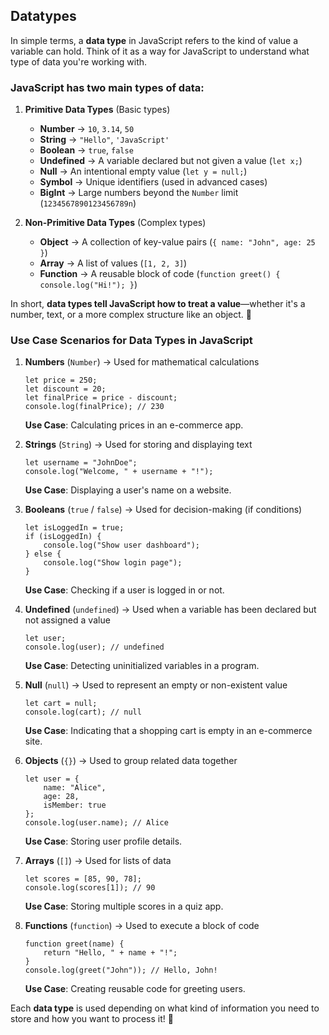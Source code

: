 ## Datatypes

In simple terms, a **data type** in JavaScript refers to the kind of value a variable can hold. Think of it as a way for JavaScript to understand what type of data you're working with.

### JavaScript has two main types of data:

1. **Primitive Data Types** (Basic types)

   - **Number** → `10`, `3.14`, `50`
   - **String** → `"Hello"`, `'JavaScript'`
   - **Boolean** → `true`, `false`
   - **Undefined** → A variable declared but not given a value (`let x;`)
   - **Null** → An intentional empty value (`let y = null;`)
   - **Symbol** → Unique identifiers (used in advanced cases)
   - **BigInt** → Large numbers beyond the `Number` limit (`1234567890123456789n`)

1. **Non-Primitive Data Types** (Complex types)
   - **Object** → A collection of key-value pairs (`{ name: "John", age: 25 }`)
   - **Array** → A list of values (`[1, 2, 3]`)
   - **Function** → A reusable block of code (`function greet() { console.log("Hi!"); }`)

In short, **data types tell JavaScript how to treat a value**—whether it's a number, text, or a more complex structure like an object. 🚀

### **Use Case Scenarios for Data Types in JavaScript**

1. **Numbers** (`Number`) → Used for mathematical calculations

   ```
   let price = 250;
   let discount = 20;
   let finalPrice = price - discount;
   console.log(finalPrice); // 230

   ```

   **Use Case**: Calculating prices in an e-commerce app.

2. **Strings** (`String`) → Used for storing and displaying text

   ```
   let username = "JohnDoe";
   console.log("Welcome, " + username + "!");

   ```

   **Use Case**: Displaying a user's name on a website.

3. **Booleans** (`true` / `false`) → Used for decision-making (if conditions)

   ```
   let isLoggedIn = true;
   if (isLoggedIn) {
       console.log("Show user dashboard");
   } else {
       console.log("Show login page");
   }

   ```

   **Use Case**: Checking if a user is logged in or not.

4. **Undefined** (`undefined`) → Used when a variable has been declared but not assigned a value

   ```
   let user;
   console.log(user); // undefined

   ```

   **Use Case**: Detecting uninitialized variables in a program.

5. **Null** (`null`) → Used to represent an empty or non-existent value

   ```
   let cart = null;
   console.log(cart); // null

   ```

   **Use Case**: Indicating that a shopping cart is empty in an e-commerce site.

6. **Objects** (`{}`) → Used to group related data together

   ```
   let user = {
       name: "Alice",
       age: 28,
       isMember: true
   };
   console.log(user.name); // Alice

   ```

   **Use Case**: Storing user profile details.

7. **Arrays** (`[]`) → Used for lists of data

   ```
   let scores = [85, 90, 78];
   console.log(scores[1]); // 90

   ```

   **Use Case**: Storing multiple scores in a quiz app.

8. **Functions** (`function`) → Used to execute a block of code

   ```
   function greet(name) {
       return "Hello, " + name + "!";
   }
   console.log(greet("John")); // Hello, John!

   ```

   **Use Case**: Creating reusable code for greeting users.

Each **data type** is used depending on what kind of information you need to store and how you want to process it! 🚀
